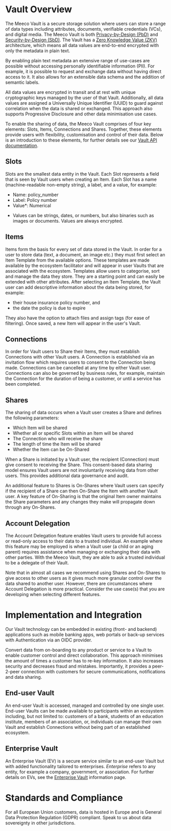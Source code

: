 # Vault Overview

The Meeco Vault is a secure storage solution where users can store a range of data types including attributes, documents, verifiable credentials (VCs), and digital media. The Meeco Vault is both [Privacy-by-Design (PbD)](/concepts/privacy-and-security-by-design.md) and [Security-by-Design (SbD)](/concepts/privacy-and-security-by-design.md). The Vault has a [Zero Knowledge Value (ZKV)](../../concepts/terminology.md#zero-value-knowledge-zvk) architecture, which means all data values are end-to-end encrypted with only the metadata in plain text.

By enabling plain text metadata an extensive range of use-cases are possible without accessing personally identifiable information (PII). For example, it is possible to request and exchange data without having direct access to it. It also allows for an extensible data schema and the addition of semantic labels.

All data values are encrypted in transit and at rest with unique cryptographic keys managed by the user of that Vault. Additionally, all data values are assigned a Universally Unique Identifier (UUID) to guard against correlation when the data is shared or exchanged. This approach also supports Progressive Disclosure and other data minimisation use cases.

To enable the sharing of data, the Meeco Vault comprises of four key elements: Slots, Items, Connections and Shares. Together, these elements provide users with flexibility, customisation and control of their data. Below is an introduction to these elements, for further details see our [Vault API documentation](/guides/api-guides/vault/README.md).

## Slots

Slots are the smallest data entity in the Vault. Each Slot represents a field that is seen by Vault users when creating an Item. Each Slot has a name (machine-readable non-empty string), a label, and a value, for example:
- Name: policy_number
- Label: Policy number
- Value*: Numerical

* Values can be strings, dates, or numbers, but also binaries such as images or documents. Values are always encrypted.

## Items

Items form the basis for every set of data stored in the Vault. In order for a user to store data (text, a document, an image etc.) they must first select an Item Template from the available options. These templates are made available by the ecosystem facilitator and will appear in user Vaults that are associated with the ecosystem. Templates allow users to categorise, sort and manage the data they store. They are a starting point and can easily be extended with other attributes. After selecting an Item Template, the Vault user can add descriptive information about the data being stored, for example:
- their house insurance policy number, and
- the date the policy is due to expire

They also have the option to attach files and assign tags (for ease of filtering). Once saved, a new Item will appear in the user's Vault.

## Connections

In order for Vault users to Share their Items, they must establish Connections with other Vault users. A Connection is established via an invitation flow which requires users to consent to the Connection being made. Connections can be cancelled at any time by either Vault user. Connections can also be governed by business rules, for example, maintain the Connection for the duration of being a customer, or until a service has been completed.

## Shares

The sharing of data occurs when a Vault user creates a Share and defines the following parameters:
- Which Item will be shared
- Whether all or specific Slots within an Item will be shared
- The Connection who will receive the share
- The length of time the Item will be shared
- Whether the Item can be On-Shared

When a Share is initiated by a Vault user, the recipient (Connection) must give consent to receiving the Share. This consent-based data sharing model ensures Vault users are not involuntarily receiving data from other users. This provides additional data governance and audit.

An additional feature to Shares is On-Shares where Vault users can specify if the recipient of a Share can then On-Share the Item with another Vault user. A key feature of On-Sharing is that the original Item owner maintains the Share parameters and any changes they make will propagate down through any On-Shares.

## Account Delegation

The Account Delegation feature enables Vault users to provide full access or read-only access to their data to a trusted individual. An example where this feature may be employed is when a Vault user (a child or an aging parent) requires assistance when managing or exchanging their data with other parties. With the Meeco Vault, they are able to ask a trusted individual to be a delegate of their Vault.

Note that in almost all cases we recommend using Shares and On-Shares to give access to other users as it gives much more granular control over the data shared to another user. However, there are circumstances where Account Delegation is more practical. Consider the use case(s) that you are developing when selecting different features.

# Implementation and Integration

Our Vault technology can be embedded in existing (front- and backend) applications such as mobile banking apps, web portals or back-up services with Authentication via an OIDC provider.

Convert data from on-boarding to any product or service to a Vault to enable customer control and direct collaboration. This approach minimises the amount of times a customer has to re-key information. It also increases security and decreases fraud and mistakes. Importantly, it provides a peer-2-peer connection with customers for secure communications, notifications and data sharing.

## End-user Vault

An end-user Vault is accessed, managed and controlled by one single user. End-user Vaults can be made available to participants within an ecosystem including, but not limited to: customers of a bank, students of an education institute, members of an association, or, individuals can manage their own Vault and establish Connections without being part of an established ecosystem.

## Enterprise Vault

An Enterprise Vault (EV) is a secure service similar to an end-user Vault but with added functionality tailored to enterprises. *Enterprise* refers to any entity, for example a company, government, or association. For further details on EVs, see the [Enterprise Vault](/platform/vault/enterprise-vault.md) information page.

# Standards and Compliance

For all European Union customers, data is hosted in Europe and is General Data Protection Regulation (GDPR) compliant. Speak to us about data sovereignty in other jurisdictions.
